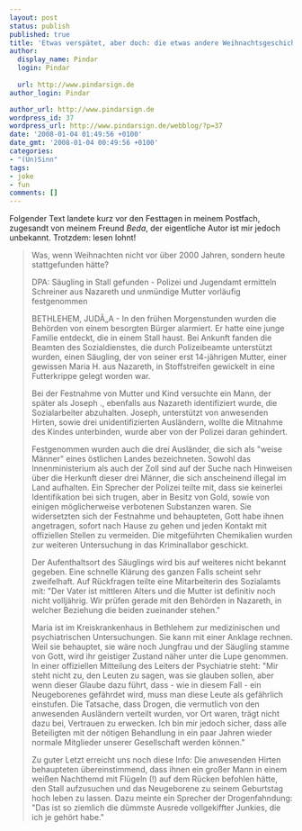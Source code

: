 ```yaml
---
layout: post
status: publish
published: true
title: 'Etwas verspätet, aber doch: die etwas andere Weihnachtsgeschichte!'
author:
  display_name: Pindar
  login: Pindar
  
  url: http://www.pindarsign.de
author_login: Pindar

author_url: http://www.pindarsign.de
wordpress_id: 37
wordpress_url: http://www.pindarsign.de/webblog/?p=37
date: '2008-01-04 01:49:56 +0100'
date_gmt: '2008-01-04 00:49:56 +0100'
categories:
- "(Un)Sinn"
tags:
- joke
- fun
comments: []
---
```

<p>Folgender Text landete kurz vor den Festtagen in meinem Postfach, zugesandt von meinem Freund <em>Beda</em>, der eigentliche Autor ist mir jedoch unbekannt. Trotzdem: lesen lohnt!</p>
<blockquote><p>Was, wenn Weihnachten nicht vor über 2000 Jahren, sondern heute<br />
stattgefunden hätte?</p>
<p>DPA: Säugling in Stall gefunden - Polizei und Jugendamt ermitteln Schreiner aus Nazareth und unmündige Mutter vorläufig festgenommen</p>
<p>BETHLEHEM, JUD&Atilde;&bdquo;A - In den frühen Morgenstunden wurden die Behörden von einem besorgten Bürger alarmiert. Er hatte eine junge Familie entdeckt, die in einem Stall haust. Bei Ankunft fanden die Beamten des Sozialdienstes, die durch Polizeibeamte unterstützt wurden, einen Säugling, der von seiner erst 14-jährigen Mutter, einer gewissen Maria H. aus Nazareth, in Stoffstreifen gewickelt in eine Futterkrippe gelegt worden war.</p>
<p>Bei der Festnahme von Mutter und Kind versuchte ein Mann, der später als Joseph  ., ebenfalls aus Nazareth identifiziert wurde, die Sozialarbeiter abzuhalten. Joseph, unterstützt von anwesenden Hirten, sowie drei unidentifizierten Ausländern, wollte  die Mitnahme des Kindes unterbinden, wurde aber von der Polizei daran gehindert.</p>
<p>Festgenommen wurden auch die drei Ausländer, die sich als "weise Männer" eines östlichen Landes bezeichneten. Sowohl das Innenministerium als auch der Zoll sind auf der Suche nach Hinweisen über die Herkunft dieser drei Männer, die sich anscheinend illegal im Land aufhalten. Ein Sprecher der Polizei teilte mit, dass sie keinerlei Identifikation bei sich trugen, aber in Besitz von Gold, sowie von einigen möglicherweise verbotenen Substanzen waren. Sie widersetzten sich der Festnahme und behaupteten, Gott habe ihnen angetragen, sofort nach Hause zu gehen und jeden Kontakt mit offiziellen Stellen zu vermeiden. Die mitgeführten Chemikalien wurden zur weiteren Untersuchung in das Kriminallabor geschickt.</p>
<p>Der Aufenthaltsort des Säuglings wird bis auf weiteres nicht bekannt gegeben. Eine schnelle Klärung des ganzen Falls scheint sehr zweifelhaft. Auf Rückfragen teilte eine Mitarbeiterin des Sozialamts mit: "Der Vater ist mittleren Alters und die Mutter ist definitiv noch nicht volljährig. Wir prüfen gerade mit den Behörden in Nazareth, in welcher Beziehung die beiden zueinander stehen."</p>
<p>Maria ist im Kreiskrankenhaus in Bethlehem zur medizinischen und psychiatrischen Untersuchungen. Sie kann mit einer Anklage rechnen. Weil sie behauptet, sie wäre noch Jungfrau und der Säugling stamme von Gott, wird ihr geistiger Zustand näher unter die Lupe genommen. In einer offiziellen Mitteilung des Leiters der Psychiatrie steht: "Mir steht nicht zu, den Leuten zu sagen, was sie glauben sollen, aber wenn dieser Glaube dazu führt, dass - wie in diesem Fall - ein Neugeborenes gefährdet wird, muss man diese Leute als gefährlich einstufen. Die Tatsache, dass Drogen, die vermutlich von den anwesenden Ausländern verteilt wurden, vor Ort waren, trägt nicht dazu bei, Vertrauen zu erwecken. Ich bin mir jedoch sicher, dass alle Beteiligten mit der nötigen Behandlung in ein paar Jahren wieder normale Mitglieder unserer Gesellschaft werden können."</p>
<p>Zu guter Letzt erreicht uns noch diese Info: Die anwesenden Hirten behaupteten übereinstimmend, dass ihnen ein großer Mann in einem weißen Nachthemd mit Flügeln (!) auf dem Rücken befohlen hätte, den Stall aufzusuchen und das Neugeborene zu seinem Geburtstag hoch leben zu lassen. Dazu meinte ein Sprecher der Drogenfahndung: "Das ist so ziemlich die dümmste Ausrede vollgekiffter Junkies, die ich je gehört habe."</blockquote></p>
